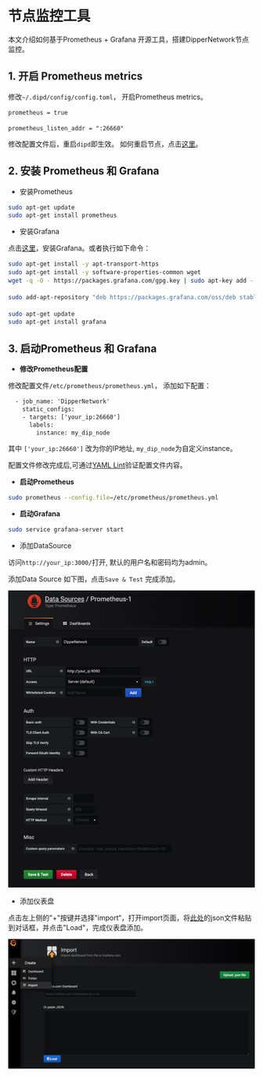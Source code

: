 # 节点监控工具

本文介绍如何基于Prometheus + Grafana 开源工具，搭建DipperNetwork节点监控。

## 1. 开启 Prometheus metrics

修改```~/.dipd/config/config.toml```， 开启Prometheus metrics。

```text
prometheus = true

prometheus_listen_addr = ":26660"
```

修改配置文件后，重启```dipd```即生效。 如何重启节点，点击[这里](../advanced/Q&A.md#如何重启节点程序)。

## 2. 安装 Prometheus 和 Grafana

* 安装Prometheus
  
```bash
sudo apt-get update
sudo apt-get install prometheus
```

* 安装Grafana
  
点击[这里](https://grafana.com/docs/grafana/latest/installation/debian/)，安装Grafana。或者执行如下命令：

```bash
sudo apt-get install -y apt-transport-https
sudo apt-get install -y software-properties-common wget
wget -q -O - https://packages.grafana.com/gpg.key | sudo apt-key add -

sudo add-apt-repository "deb https://packages.grafana.com/oss/deb stable main"

sudo apt-get update
sudo apt-get install grafana
```

## 3. 启动Prometheus 和 Grafana

* **修改Prometheus配置**
  
修改配置文件```/etc/prometheus/prometheus.yml```， 添加如下配置：
  
```text
  - job_name: 'DipperNetwork'
    static_configs:
    - targets: ['your_ip:26660']
      labels:
        instance: my_dip_node
```

其中 ```['your_ip:26660']``` 改为你的IP地址, ```my_dip_node```为自定义instance。

配置文件修改完成后,可通过[YAML Lint](http://www.yamllint.com/)验证配置文件内容。

* **启动Prometheus**

```bash
sudo prometheus --config.file=/etc/prometheus/prometheus.yml
```

* **启动Grafana**

```bash
sudo service grafana-server start
```

* 添加DataSource

访问```http://your_ip:3000/```打开, 默认的用户名和密码均为admin。

添加Data Source 如下图，点击```Save & Test``` 完成添加。

![](../images/monitor-1.jpg)

* 添加仪表盘

点击左上侧的"+"按键并选择"import“，打开import页面，将[此处](https://github.com/Dipper-Labs/monitor/blob/master/dip_dashboard.json)的json文件粘贴到对话框，并点击"Load"，完成仪表盘添加。

![](../images/monitor-2.jpg)
